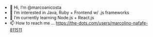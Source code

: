 - 👋 Hi, I’m @marcoanicosta
- 👀 I’m interested in Java, Ruby + Frontend w/ .js frameworks
- 🌱 I’m currently learning Node.js + React.js
- 📫 How to reach me ... https://the-dots.com/users/marcolino-nafafe-811511

<!---
marcoanicosta/marcoanicosta is a ✨ special ✨ repository because its `README.md` (this file) appears on your GitHub profile.
You can click the Preview link to take a look at your changes.
--->
